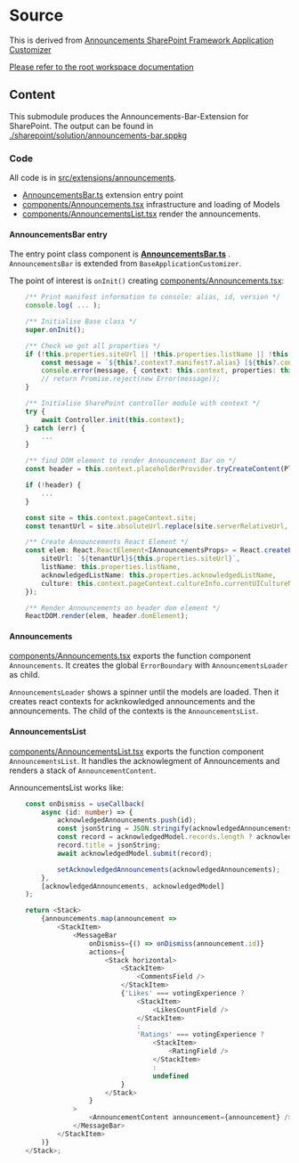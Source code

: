 # Source

This is derived from [Announcements SharePoint Framework Application Customizer](https://github.com/pnp/sp-dev-fx-extensions/tree/master/samples/react-application-announcements)

[Please refer to the root workspace documentation](../../README.md)

## Content

This submodule produces the Announcements-Bar-Extension for SharePoint.
The output can be found in [./sharepoint/solution/announcements-bar.sppkg](./sharepoint/solution/announcements-bar.sppkg)

### Code

All code is in [src/extensions/announcements](src/extensions/announcements).

- [AnnouncementsBar.ts](src/extensions/announcements/AnnouncementsBar.ts) extension entry point
- [components/Announcements.tsx](./src/extensions/announcements/components/Announcements.tsx) infrastructure and loading of Models
- [components/AnnouncementsList.tsx](./src/extensions/announcements/components/AnnouncementsList.tsx) render the announcements.

#### AnnouncementsBar entry

The entry point class component is 
__[AnnouncementsBar.ts](src/extensions/announcements/AnnouncementsBar.ts)__ . `AnnouncementsBar` is extended from `BaseApplicationCustomizer`.

The point of interest is `onInit()` creating [components/Announcements.tsx](./src/extensions/announcements/components/Announcements.tsx):

```typescript
    /** Print manifest information to console: alias, id, version */
    console.log( ... );

    /** Initialise Base class */
    super.onInit();

    /** Check we got all properties */
    if (!this.properties.siteUrl || !this.properties.listName || !this.properties.acknowledgedListName) {
        const message = `${this?.context?.manifest?.alias} [${this?.context?.manifest?.id}] version=${this?.context?.manifest?.version} onInit Missing required configuration parameters`;
        console.error(message, { context: this.context, properties: this.properties });
        // return Promise.reject(new Error(message));
    }

    /** Initialise SharePoint controller module with context */
    try {
        await Controller.init(this.context);
    } catch (err) {
        ...
    }

    /** find DOM element to render Announcement Bar on */
    const header = this.context.placeholderProvider.tryCreateContent(PlaceholderName.Top);

    if (!header) {
        ...
    }

    const site = this.context.pageContext.site;
    const tenantUrl = site.absoluteUrl.replace(site.serverRelativeUrl, "");

    /** Create Announcements React Element */
    const elem: React.ReactElement<IAnnouncementsProps> = React.createElement(Announcements, {
        siteUrl: `${tenantUrl}${this.properties.siteUrl}`,
        listName: this.properties.listName,
        acknowledgedListName: this.properties.acknowledgedListName,
        culture: this.context.pageContext.cultureInfo.currentUICultureName
    });

    /** Render Announcements on header dom element */
    ReactDOM.render(elem, header.domElement);
```

#### Announcements

[components/Announcements.tsx](./src/extensions/announcements/components/Announcements.tsx) exports the function component `Announcements`. It creates the global `ErrorBoundary` with `AnnouncementsLoader` as child.

`AnnouncementsLoader` shows a spinner until the models are loaded. Then it creates react contexts for acknkowledged announcements and the announcements. The child of the contexts is the `AnnouncementsList`.

#### AnnouncementsList

[components/AnnouncementsList.tsx](./src/extensions/announcements/components/AnnouncementsList.tsx) exports the function component `AnnouncementsList`. It handles the acknowlegment of Announcements and renders a stack of `AnnouncementContent`.

AnnouncementsList works like:

```typescript
    const onDismiss = useCallback(
        async (id: number) => {
            acknowledgedAnnouncements.push(id);
            const jsonString = JSON.stringify(acknowledgedAnnouncements);
            const record = acknowledgedModel.records.length ? acknowledgedModel.records[0] : acknowledgedModel.newRecord;
            record.title = jsonString;
            await acknowledgedModel.submit(record);

            setAcknowledgedAnnouncements(acknowledgedAnnouncements);
        },
        [acknowledgedAnnouncements, acknowledgedModel]
    );

    return <Stack>
        {announcements.map(announcement =>
            <StackItem>
                <MessageBar
                    onDismiss={() => onDismiss(announcement.id)}
                    actions={
                        <Stack horizontal>
                            <StackItem>
                                <CommentsField />
                            </StackItem>
                            {'Likes' === votingExperience ?
                                <StackItem>
                                    <LikesCountField />
                                </StackItem>
                                :
                                'Ratings' === votingExperience ?
                                    <StackItem>
                                        <RatingField />
                                    </StackItem>
                                    :
                                    undefined
                            }
                        </Stack>
                    }
                >
                    <AnnouncementContent announcement={announcement} />
                </MessageBar>
            </StackItem>
        )}
    </Stack>;
```